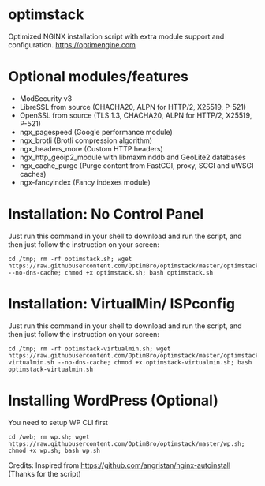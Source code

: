 # optimstack

 Optimized NGINX installation script with extra module support and configuration. https://optimengine.com

# Optional modules/features

- ModSecurity v3
- LibreSSL from source (CHACHA20, ALPN for HTTP/2, X25519, P-521)
- OpenSSL from source (TLS 1.3, CHACHA20, ALPN for HTTP/2, X25519, P-521)
- ngx_pagespeed (Google performance module)
- ngx_brotli (Brotli compression algorithm)
- ngx_headers_more (Custom HTTP headers)
- ngx_http_geoip2_module with libmaxminddb and GeoLite2 databases
- ngx_cache_purge (Purge content from FastCGI, proxy, SCGI and uWSGI caches)
- ngx-fancyindex (Fancy indexes module)

# Installation: No Control Panel

Just run this command in your shell to download and run the script, and then just follow the instruction on your screen:

```
cd /tmp; rm -rf optimstack.sh; wget https://raw.githubusercontent.com/OptimBro/optimstack/master/optimstack.sh --no-dns-cache; chmod +x optimstack.sh; bash optimstack.sh
```

# Installation: VirtualMin/ ISPconfig

Just run this command in your shell to download and run the script, and then just follow the instruction on your screen:

```
cd /tmp; rm -rf optimstack-virtualmin.sh; wget https://raw.githubusercontent.com/OptimBro/optimstack/master/optimstack-virtualmin.sh --no-dns-cache; chmod +x optimstack-virtualmin.sh; bash optimstack-virtualmin.sh
```

# Installing WordPress (Optional)

You need to setup WP CLI first
```
cd /web; rm wp.sh; wget https://raw.githubusercontent.com/OptimBro/optimstack/master/wp.sh; chmod +x wp.sh; bash wp.sh
```

Credits: Inspired from https://github.com/angristan/nginx-autoinstall (Thanks for the script)
